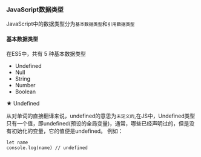 ### JavaScript数据类型
JavaScript中的数据类型分为``基本数据类型``和``引用数据类型``
#### 基本数据类型
在ES5中，共有 5 种基本数据类型
- Undefined
- Null
- String
- Number
- Boolean

★ Undefined

从对单词的直接翻译来说，undefined的意思为``未定义的``,在JS中，Undefined类型只有一个值，即undefined(预设的全局变量)，通常，哪些已经声明过的，但是没有初始化的变量，它的值便是undefined。
例如：
```
let name
console.log(name) // undefined
```



